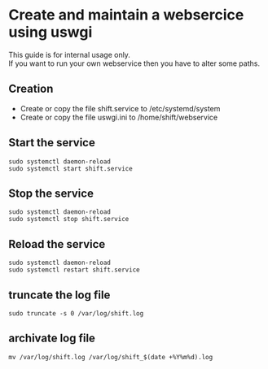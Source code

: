 # Create and maintain a websercice using uswgi

This guide is for internal usage only.  
If you want to run your own webservice then you have to alter some paths.  


## Creation
- Create or copy the file shift.service to /etc/systemd/system
- Create or copy the file uswgi.ini to /home/shift/webservice


## Start the service
```console
sudo systemctl daemon-reload
sudo systemctl start shift.service
```

## Stop the service
```console
sudo systemctl daemon-reload
sudo systemctl stop shift.service
```

## Reload the service
```console
sudo systemctl daemon-reload
sudo systemctl restart shift.service
```

## truncate the log file
```console
sudo truncate -s 0 /var/log/shift.log
```  

## archivate log file
```console
mv /var/log/shift.log /var/log/shift_$(date +%Y%m%d).log
```
